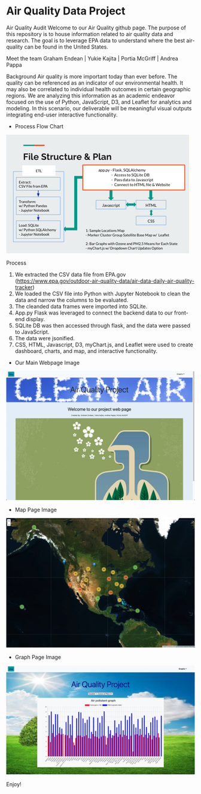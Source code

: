 # Air Quality Data Project

Air Quality Audit
Welcome to our Air Quality github page. The purpose of this repository is to house 
information related to air quality data and research. The goal is to leverage EPA data to
understand where the best air-quality can be found in the United States.  

Meet the team
Graham Endean | Yukie Kajita | Portia McGriff | Andrea Pappa 

Background
Air quality is more important today than ever before. 
The quality can be referenced as an indicator of our environmental health. 
It may also be correlated to individual health outcomes in certain geographic regions. 
We are analyzing this information as an academic endeavor focused on the use of Python, JavaScript, D3, and Leaflet for analytics and modeling.
In this scenario, our deliverable will be meaningful visual outputs integrating end-user interactive functionality.  

* Process Flow Chart 


![File_Structure](File_Structure.png)


Process
1. We extracted the CSV data file from EPA.gov (https://www.epa.gov/outdoor-air-quality-data/air-data-daily-air-quality-tracker)
2. We loaded the CSV file into Python with Jupyter Notebook to clean the data and narrow the columns to be evaluated.  
3. The cleanded data frames were imported into SQLite. 
4. App.py Flask was leveraged to connect the backend data to our front-end display. 
5. SQLite DB was then accessed through flask, and the data were passed to JavaScript.
6. The data were jsonified. 
7. CSS, HTML, Javascript, D3, myChart.js, and Leaflet were used to create dashboard, charts, and map, and interactive functionality. 

* Our Main Webpage Image


![Main_Page](Main_Page_Image.png)


* Map Page Image


![Sample_Location](Sample_Locations.png)


* Graph Page Image


![Graph_Image](Graph_Image.png)


Enjoy!






